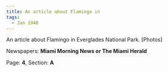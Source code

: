 ```yaml
---  
title: An article about Flamingo in  
tags:  
  - Jan 1948  
---  
```

  
An article about Flamingo in Everglades National Park. [Photos]  
  
Newspapers: **Miami Morning News or The Miami Herald**  
  
Page: **4**, Section: **A** 
